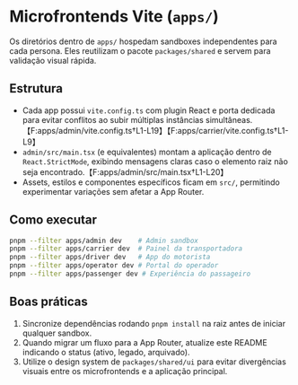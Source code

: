 # Microfrontends Vite (`apps/`)

Os diretórios dentro de `apps/` hospedam sandboxes independentes para cada persona. Eles reutilizam o pacote `packages/shared` e servem para validação visual rápida.

## Estrutura
- Cada app possui `vite.config.ts` com plugin React e porta dedicada para evitar conflitos ao subir múltiplas instâncias simultâneas.【F:apps/admin/vite.config.ts†L1-L19】【F:apps/carrier/vite.config.ts†L1-L9】
- `admin/src/main.tsx` (e equivalentes) montam a aplicação dentro de `React.StrictMode`, exibindo mensagens claras caso o elemento raiz não seja encontrado.【F:apps/admin/src/main.tsx†L1-L20】
- Assets, estilos e componentes específicos ficam em `src/`, permitindo experimentar variações sem afetar a App Router.

## Como executar
```bash
pnpm --filter apps/admin dev    # Admin sandbox
pnpm --filter apps/carrier dev  # Painel da transportadora
pnpm --filter apps/driver dev   # App do motorista
pnpm --filter apps/operator dev # Portal do operador
pnpm --filter apps/passenger dev # Experiência do passageiro
```

## Boas práticas
1. Sincronize dependências rodando `pnpm install` na raiz antes de iniciar qualquer sandbox.
2. Quando migrar um fluxo para a App Router, atualize este README indicando o status (ativo, legado, arquivado).
3. Utilize o design system de `packages/shared/ui` para evitar divergências visuais entre os microfrontends e a aplicação principal.
